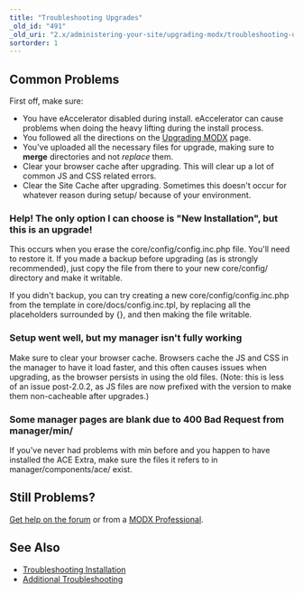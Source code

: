 ```yaml
---
title: "Troubleshooting Upgrades"
_old_id: "491"
_old_uri: "2.x/administering-your-site/upgrading-modx/troubleshooting-upgrades"
sortorder: 1
---
```


## Common Problems

First off, make sure:

- You have eAccelerator disabled during install. eAccelerator can cause problems when doing the heavy lifting during the install process.
- You followed all the directions on the [Upgrading MODX](getting-started/maintenance/upgrading "Upgrading MODX") page.
- You've uploaded all the necessary files for upgrade, making sure to **merge** directories and not _replace_ them.
- Clear your browser cache after upgrading. This will clear up a lot of common JS and CSS related errors.
- Clear the Site Cache after upgrading. Sometimes this doesn't occur for whatever reason during setup/ because of your environment.

### Help! The only option I can choose is "New Installation", but this is an upgrade!

This occurs when you erase the core/config/config.inc.php file. You'll need to restore it. If you made a backup before upgrading (as is strongly recommended), just copy the file from there to your new core/config/ directory and make it writable.

If you didn't backup, you can try creating a new core/config/config.inc.php from the template in core/docs/config.inc.tpl, by replacing all the placeholders surrounded by {}, and then making the file writable.

### Setup went well, but my manager isn't fully working

Make sure to clear your browser cache. Browsers cache the JS and CSS in the manager to have it load faster, and this often causes issues when upgrading, as the browser persists in using the old files. (Note: this is less of an issue post-2.0.2, as JS files are now prefixed with the version to make them non-cacheable after upgrades.)

### Some manager pages are blank due to 400 Bad Request from manager/min/

If you've never had problems with min before and you happen to have installed the ACE Extra, make sure the files it refers to in manager/components/ace/ exist.

## Still Problems?

[Get help on the forum](https://community.modx.com) or from a [MODX Professional](https://modx.com/professional/).

## See Also

- [Troubleshooting Installation](getting-started/installation/troubleshooting "Troubleshooting Installation")
- [Additional Troubleshooting](faqs-and-troubleshooting "FAQs & Troubleshooting")
